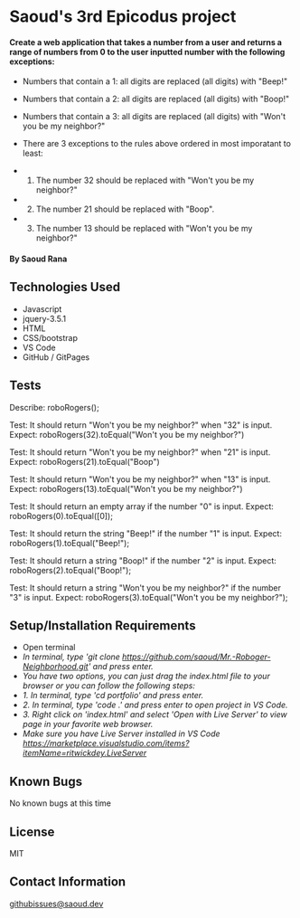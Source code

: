 # Saoud's 3rd Epicodus project

#### Create a web application that takes a number from a user and returns a range of numbers from 0 to the user inputted number with the following exceptions:

* Numbers that contain a 1: all digits are replaced (all digits) with "Beep!"
* Numbers that contain a 2: all digits are replaced (all digits) with "Boop!"
* Numbers that contain a 3: all digits are replaced (all digits) with "Won't you be my neighbor?"

* There are 3 exceptions to the rules above ordered in most imporatant to least:
* 1) The number 32 should be replaced with "Won't you be my neighbor?"
* 2) The number 21 should be replaced with "Boop".
* 3) The number 13 should be replaced with "Won't you be my neighbor?"

#### By Saoud Rana

## Technologies Used

* Javascript
* jquery-3.5.1
* HTML
* CSS/bootstrap
* VS Code
* GitHub / GitPages

## Tests

Describe: roboRogers();

Test: It should return "Won't you be my neighbor?" when "32" is input.
Expect: roboRogers(32).toEqual("Won't you be my neighbor?")

Test: It should return "Won't you be my neighbor?" when "21" is input.
Expect: roboRogers(21).toEqual("Boop")

Test: It should return "Won't you be my neighbor?" when "13" is input.
Expect: roboRogers(13).toEqual("Won't you be my neighbor?")

Test: It should return an empty array if the number "0" is input.
Expect: roboRogers(0).toEqual([0]);

Test: It should return the string "Beep!" if the number "1" is input.
Expect: roboRogers(1).toEqual("Beep!");

Test: It should return a string "Boop!" if the number "2" is input.
Expect: roboRogers(2).toEqual("Boop!");

Test: It should return a string "Won't you be my neighbor?" if the number "3" is input.
Expect: roboRogers(3).toEqual("Won't you be my neighbor?");




## Setup/Installation Requirements

* Open terminal
* _In terminal, type 'git clone https://github.com/saoud/Mr.-Roboger-Neighborhood.git' and press enter._
* _You have two options, you can just drag the index.html file to your browser or you can follow the following steps:_
* _1. In terminal, type 'cd portfolio' and press enter._
* _2. In terminal, type 'code .' and press enter to open project in VS Code._
* _3. Right click on 'index.html' and select 'Open with Live Server' to view page in your favorite web browser._
* _Make sure you have Live Server installed in VS Code https://marketplace.visualstudio.com/items?itemName=ritwickdey.LiveServer_


## Known Bugs

No known bugs at this time

## License

MIT

## Contact Information

githubissues@saoud.dev
